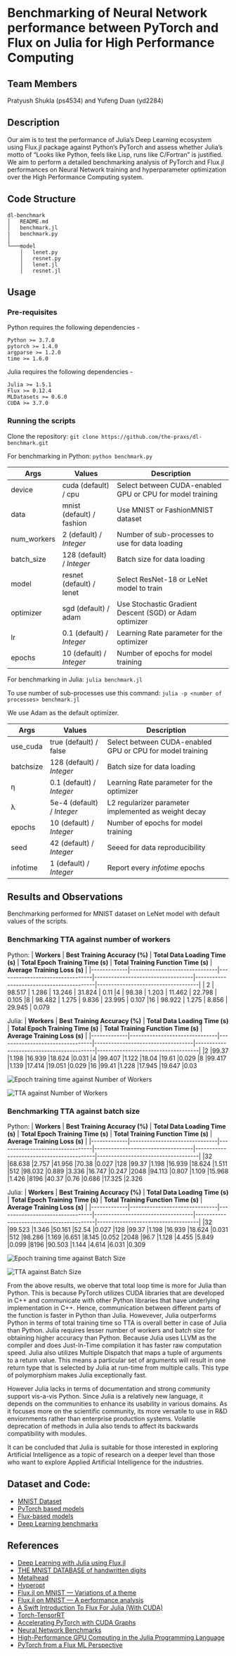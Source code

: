 # Benchmarking of Neural Network performance between PyTorch and Flux on Julia for High Performance Computing
## Team Members
Pratyush Shukla (ps4534) and Yufeng Duan (yd2284)

## Description
Our aim is to test the performance of Julia’s Deep Learning ecosystem using Flux.jl package against Python’s PyTorch and assess whether Julia’s motto of “Looks like Python, feels like Lisp, runs like C/Fortran” is justified. We aim to perform a detailed benchmarking analysis of PyTorch and Flux.jl performances on Neural Network training and hyperparameter optimization over the High Performance Computing system. 

## Code Structure
```
dl-benchmark
│   README.md
│   benchmark.jl
|   benchmark.py
│
└───model
    │   lenet.py
    │   resnet.py 
    │   lenet.jl
    │   resnet.jl  
```

## Usage
### Pre-requisites
Python requires the following dependencies -
```
Python >= 3.7.0
pytorch >= 1.4.0
argparse >= 1.2.0
time >= 1.6.0
```

Julia requires the following dependencies - 
```
Julia >= 1.5.1
Flux >= 0.12.4
MLDatasets >= 0.6.0
CUDA >= 3.7.0
```

### Running the scripts
Clone the repository: ```git clone https://github.com/the-praxs/dl-benchmark.git```<br/>

For benchmarking in Python: ```python benchmark.py```

| Args        | Values                    | Description                                               |
|-------------|---------------------------|-----------------------------------------------------------|
| device      | cuda (default) / cpu      | Select between CUDA-enabled GPU or CPU for model training |  
| data        | mnist (default) / fashion | Use MNIST or FashionMNIST dataset                         |
| num_workers | 2 (default) / _Integer_   | Number of sub-processes to use for data loading           |
| batch_size  | 128 (default) / _Integer_ | Batch size for data loading                               |
| model       | resnet (default) / lenet  | Select ResNet-18 or LeNet model to train                  |
| optimizer   | sgd (default) / adam      | Use Stochastic Gradient Descent (SGD) or Adam optimizer   |
| lr          | 0.1 (default) / _Integer_ | Learning Rate parameter for the optimizer                 |
| epochs      | 10 (default) / _Integer_  | Number of epochs for model training                       |

For benchmarking in Julia: ```julia benchmark.jl```

To use number of sub-processes use this command: ```julia -p <number of processes> benchmark.jl```

We use Adam as the default optimizer.

| __Args__    | __Values__                 | __Description__                                           |
|-------------|----------------------------|-----------------------------------------------------------|
| use_cuda    | true (default) / false     | Select between CUDA-enabled GPU or CPU for model training |
| batchsize   | 128 (default) / _Integer_  | Batch size for data loading                               |
| η           | 0.1 (default) / _Integer_  | Learning Rate parameter for the optimizer                 |
| λ           | 5e-4 (default) / _Integer_ | L2 regularizer parameter implemented as weight decay      |
| epochs      | 10 (default) / _Integer_   | Number of epochs for model training                       |
| seed        | 42 (default) / _Integer_   | Seeed for data reproducibility                            |
| infotime    | 1 (default) / _Integer_    | Report every _infotime_ epochs                            |

## Results and Observations
Benchmarking performed for MNIST dataset on LeNet model with default values of the scripts.

### Benchmarking TTA against number of workers
Python:
| __Workers__ | __Best Training Accuracy (%)__ | __Total Data Loading Time (s)__ | __Total Epoch Training Time (s)__ | __Total Training Function Time (s)__ | __Average Training Loss (s)__ |
|-------------|-------------------------------|---------------------------------|-----------------------------------|------------------------------------------|------------------------------------|
|  2 |	98.517 | 1.286 | 13.246 | 31.824 | 0.11
|4   |	98.38 |	1.203 |	11.462 | 22.798 |	0.105
|8   |	98.482 | 1.275 | 9.836 | 23.995 | 0.107
|16  |	98.922 |	1.275 |	8.856 |	29.945 | 0.079

Julia:
| __Workers__ | __Best Training Accuracy (%)__ | __Total Data Loading Time (s)__ | __Total Epoch Training Time (s)__ | __Total Training Function Time (s)__ | __Average Training Loss (s)__ |
|-------------|-------------------------------|---------------------------------|-----------------------------------|------------------------------------------|------------------------------------|
|2	|99.37	|1.198	|16.939	|18.624	|0.031
|4	|99.407	|1.122	|18.04	|19.61	|0.029
|8	|99.417	|1.139	|17.414	|19.051	|0.029
|16	|99.41	|1.228	|17.945	|19.647	|0.03

![Epoch training time against Number of Workers](/images/1.png?raw=true "TTA against Number of Workers")

![TTA against Number of Workers](/images/2.png?raw=true "TTA against Number of Workers")

### Benchmarking TTA against batch size
Python:
| __Workers__ | __Best Training Accuracy (%)__ | __Total Data Loading Time (s)__ | __Total Epoch Training Time (s)__ | __Total Training Function Time (s)__ | __Average Training Loss (s)__ |
|-------------|-------------------------------|---------------------------------|-----------------------------------|------------------------------------------|------------------------------------|
|32	|68.638	|2.757	|41.956	|70.38	|0.027
|128	|99.37	|1.198	|16.939	|18.624	|1.511
|512	|98.032	|0.889	|3.336	|16.747	|0.247
|2048	|94.113	|0.807	|1.109	|15.968	|1.426
|8196	|40.37	|0.76	|0.686	|17.325	|2.326

Julia:
| __Workers__ | __Best Training Accuracy (%)__ | __Total Data Loading Time (s)__ | __Total Epoch Training Time (s)__ | __Total Training Function Time (s)__ | __Average Training Loss (s)__ |
|-------------|-------------------------------|---------------------------------|-----------------------------------|------------------------------------------|------------------------------------|
|32	  |99.523	|1.346	|50.161	|52.54	|0.027
|128	|99.37	|1.198	|16.939	|18.624	|0.031
|512	|98.286	|1.169	|6.651	|8.145	|0.052
|2048	|96.7	|1.128	|4.455	|5.849	|0.099
|8196	|90.503	|1.144	|4.614	|6.031	|0.309

![Epoch training time against Batch Size](/images/3.png?raw=true "TTA against Batch Size")

![TTA against Batch Size](/images/4.png?raw=true "TTA against Batch Size")

From the above results, we oberve that total loop time is more for Julia than Python. This is because PyTorch utilizes CUDA libraries that are developed in C++ and communicate with other Python libraries that have underlying implementation in C++. Hence, communication between different parts of the function is faster in Python than Julia. Howevever, Julia outperforms Python in terms of total training time so TTA is overall better in case of Julia than Python. Julia requires lesser number of workers and batch size for obtaining higher accuracy than Python. Because Julia uses LLVM as the compiler and does Just-In-Time compilation it has faster raw computation speed. Julia also utilizes Multiple Dispatch that maps a tuple of arguments to a return value. This means a particular set of arguments will result in one return type that is selected by Julia at run-time from multiple calls. This type of polymorphism makes Julia exceptionally fast.<br/>

However Julia lacks in terms of documentation and strong community support vis-a-vis Python. Since Julia is a relatively new language, it depends on the communities to enhance its usability in various domains. As it focuses more on the scientific community, its more versatile to use in R&D enviornments rather than enterprise production systems. Volatile deprecation of methods in Julia also tends to affect its backwards compatibility with modules.<br/>

It can be concluded that Julia is suitable for those interested in exploring Artificial Intelligence as a topic of research on a deeper level than those who want to explore Applied Artificial Intelligence for the industries.

## Dataset and Code:
* [MNIST Dataset](http://yann.lecun.com/exdb/mnist/)
* [PyTorch based models](https://github.com/pytorch/examples)
* [Flux-based models](https://fluxml.ai/Flux.jl/v0.2/examples/logreg.html)
* [Deep Learning benchmarks](https://github.com/avik-pal/DeepLearningBenchmarks)

## References
* [Deep Learning with Julia using Flux.jl](https://deeplearningwithjulia.com/)
* [THE MNIST DATABASE of handwritten digits](http://yann.lecun.com/exdb/mnist/)
* [Metalhead](https://github.com/FluxML/Metalhead.jl)
* [Hyperopt](https://github.com/baggepinnen/Hyperopt.jl)
* [Flux.jl on MNIST — Variations of a theme](https://towardsdatascience.com/flux-jl-on-mnist-variations-of-a-theme-c3cd7a949f8c)
* [Flux.jl on MNIST — A performance analysis](https://towardsdatascience.com/flux-jl-on-mnist-a-performance-analysis-c660c2ffd330)
* [A Swift Introduction To Flux For Julia (With CUDA)](https://towardsdatascience.com/a-swift-introduction-to-flux-for-julia-with-cuda-9d87c535312c)
* [Torch-TensorRT](https://pytorch.org/TensorRT/)
* [Accelerating PyTorch with CUDA Graphs](https://pytorch.org/blog/accelerating-pytorch-with-cuda-graphs/)
* [Neural Network Benchmarks](https://towardsdatascience.com/neural-network-benchmarks-82d48425c21b)
* [High-Performance GPU Computing in the Julia Programming Language](https://developer.nvidia.com/blog/gpu-computing-julia-programming-language/)
* [PyTorch from a Flux ML Perspective](https://python.plainenglish.io/python-experience-in-machine-learning-from-julia-perspective-fe24e42eee4a)

